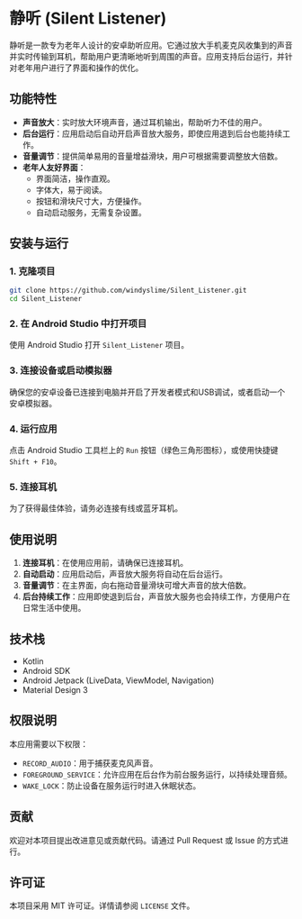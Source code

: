 # 静听 (Silent Listener)

静听是一款专为老年人设计的安卓助听应用。它通过放大手机麦克风收集到的声音并实时传输到耳机，帮助用户更清晰地听到周围的声音。应用支持后台运行，并针对老年用户进行了界面和操作的优化。

## 功能特性

- **声音放大**：实时放大环境声音，通过耳机输出，帮助听力不佳的用户。
- **后台运行**：应用启动后自动开启声音放大服务，即使应用退到后台也能持续工作。
- **音量调节**：提供简单易用的音量增益滑块，用户可根据需要调整放大倍数。
- **老年人友好界面**：
  - 界面简洁，操作直观。
  - 字体大，易于阅读。
  - 按钮和滑块尺寸大，方便操作。
  - 自动启动服务，无需复杂设置。

## 安装与运行

### 1. 克隆项目

```bash
git clone https://github.com/windyslime/Silent_Listener.git
cd Silent_Listener
```

### 2. 在 Android Studio 中打开项目

使用 Android Studio 打开 `Silent_Listener` 项目。

### 3. 连接设备或启动模拟器

确保您的安卓设备已连接到电脑并开启了开发者模式和USB调试，或者启动一个安卓模拟器。

### 4. 运行应用

点击 Android Studio 工具栏上的 `Run` 按钮（绿色三角形图标），或使用快捷键 `Shift + F10`。

### 5. 连接耳机

为了获得最佳体验，请务必连接有线或蓝牙耳机。

## 使用说明

1. **连接耳机**：在使用应用前，请确保已连接耳机。
2. **自动启动**：应用启动后，声音放大服务将自动在后台运行。
3. **音量调节**：在主界面，向右拖动音量滑块可增大声音的放大倍数。
4. **后台持续工作**：应用即使退到后台，声音放大服务也会持续工作，方便用户在日常生活中使用。

## 技术栈

- Kotlin
- Android SDK
- Android Jetpack (LiveData, ViewModel, Navigation)
- Material Design 3

## 权限说明

本应用需要以下权限：

- `RECORD_AUDIO`：用于捕获麦克风声音。
- `FOREGROUND_SERVICE`：允许应用在后台作为前台服务运行，以持续处理音频。
- `WAKE_LOCK`：防止设备在服务运行时进入休眠状态。

## 贡献

欢迎对本项目提出改进意见或贡献代码。请通过 Pull Request 或 Issue 的方式进行。

## 许可证

本项目采用 MIT 许可证。详情请参阅 `LICENSE` 文件。
